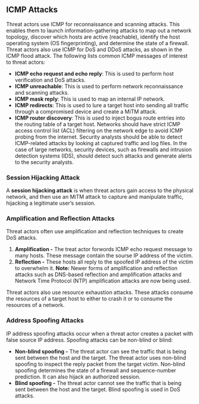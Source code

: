 ## ICMP Attacks 
Threat actors use ICMP for reconnaissance and scanning attacks. This enables them to launch information-gathering attacks to map out a network topology, discover which hosts are active (reachable), identify the host operating system (OS fingerprinting), and determine the state of a firewall. Threat actors also use ICMP for DoS and DDoS attacks, as shown in the ICMP flood attack.
The following lists common ICMP messages of interest to threat actors:
- **ICMP echo request and echo reply**: This is used to perform host verification and DoS attacks.
- **ICMP unreachable**: This is used to perform network reconnaissance and scanning attacks.
- **ICMP mask reply**: This is used to map an internal IP network.
- **ICMP redirects**: This is used to lure a target host into sending all traffic through a compromised device and create a MiTM attack.
- **ICMP router discovery**: This is used to inject bogus route entries into the routing table of a target host.
Networks should have strict ICMP access control list (ACL) filtering on the network edge to avoid ICMP probing from the internet. Security analysts should be able to detect ICMP-related attacks by looking at captured traffic and log files. In the case of large networks, security devices, such as firewalls and intrusion detection systems (IDS), should detect such attacks and generate alerts to the security analysts.
### Session Hijacking Attack
A **session hijacking attack** is when threat actors gain access to the physical network, and then use an MiTM attack to capture and manipulate traffic, hijacking a legitimate user’s session.
### Amplification and Reflection Attacks
Threat actors often use amplification and reflection techniques to create DoS attacks. 
1. **Amplification -** The treat actor forwords ICMP echo request message to many hosts. These message contain the sourse IP address of the victim.
2. **Reflection -** These hosts all reply to the spoofed IP address of the victim to overwhelm it.
**Note:** Newer forms of amplification and reflection attacks such as DNS-based reflection and amplification attacks and Network Time Protocol (NTP) amplification attacks are now being used.

Threat actors also use resource exhaustion attacks. These attacks consume the resources of a target host to either to crash it or to consume the resources of a network.

### Address Spoofing Attacks
 IP address spoofing attacks occur when a threat actor creates a packet with false source IP address.
 Spoofing attacks can be non-blind or blind:
- **Non-blind spoofing -** The threat actor can see the traffic that is being sent between the host and the target. The threat actor uses non-blind spoofing to inspect the reply packet from the target victim. Non-blind spoofing determines the state of a firewall and sequence-number prediction. It can also hijack an authorized session.
- **Blind spoofing -** The threat actor cannot see the traffic that is being sent between the host and the target. Blind spoofing is used in DoS attacks.